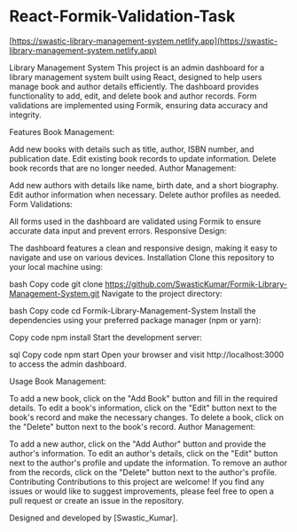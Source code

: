 # React-Formik-Validation-Task

[https://swastic-library-management-system.netlify.app](https://swastic-library-management-system.netlify.app)

Library Management System
This project is an admin dashboard for a library management system built using React, designed to help users manage book and author details efficiently. The dashboard provides functionality to add, edit, and delete book and author records. Form validations are implemented using Formik, ensuring data accuracy and integrity.

Features
Book Management:

Add new books with details such as title, author, ISBN number, and publication date.
Edit existing book records to update information.
Delete book records that are no longer needed.
Author Management:

Add new authors with details like name, birth date, and a short biography.
Edit author information when necessary.
Delete author profiles as needed.
Form Validations:

All forms used in the dashboard are validated using Formik to ensure accurate data input and prevent errors.
Responsive Design:

The dashboard features a clean and responsive design, making it easy to navigate and use on various devices.
Installation
Clone this repository to your local machine using:

bash
Copy code
git clone https://github.com/SwasticKumar/Formik-Library-Management-System.git
Navigate to the project directory:

bash
Copy code
cd Formik-Library-Management-System
Install the dependencies using your preferred package manager (npm or yarn):

Copy code
npm install
Start the development server:

sql
Copy code
npm start
Open your browser and visit http://localhost:3000 to access the admin dashboard.

Usage
Book Management:

To add a new book, click on the "Add Book" button and fill in the required details.
To edit a book's information, click on the "Edit" button next to the book's record and make the necessary changes.
To delete a book, click on the "Delete" button next to the book's record.
Author Management:

To add a new author, click on the "Add Author" button and provide the author's information.
To edit an author's details, click on the "Edit" button next to the author's profile and update the information.
To remove an author from the records, click on the "Delete" button next to the author's profile.
Contributing
Contributions to this project are welcome! If you find any issues or would like to suggest improvements, please feel free to open a pull request or create an issue in the repository.

Designed and developed by [Swastic_Kumar].
